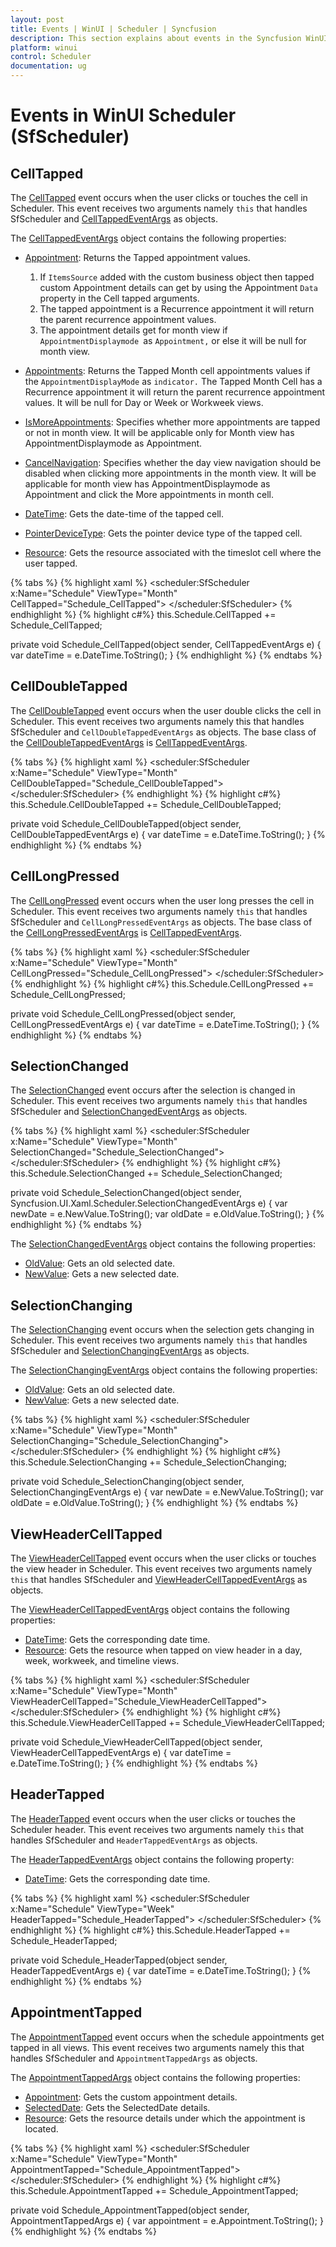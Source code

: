 ```yaml
---
layout: post
title: Events | WinUI | Scheduler | Syncfusion
description: This section explains about events in the Syncfusion WinUI Scheduler (SfScheduler) control and more details.
platform: winui
control: Scheduler
documentation: ug
---
```


# Events in WinUI Scheduler (SfScheduler)

## CellTapped

The [CellTapped](https://help.syncfusion.com/cr/winui/Syncfusion.UI.Xaml.Scheduler.SfScheduler.html#Syncfusion_UI_Xaml_Scheduler_SfScheduler_CellTapped) event occurs when the user clicks or touches the cell in Scheduler. This event receives two arguments namely `this` that handles SfScheduler and [CellTappedEventArgs](https://help.syncfusion.com/cr/winui/Syncfusion.UI.Xaml.Scheduler.CellTappedEventArgs.html) as objects.

The [CellTappedEventArgs](https://help.syncfusion.com/cr/winui/Syncfusion.UI.Xaml.Scheduler.CellTappedEventArgs.html) object contains the following properties:

* [Appointment](https://help.syncfusion.com/cr/winui/Syncfusion.UI.Xaml.Scheduler.CellTappedEventArgs.html#Syncfusion_UI_Xaml_Scheduler_CellTappedEventArgs_Appointment): Returns the Tapped appointment values.

    1. If `ItemsSource` added with the custom business object then tapped custom Appointment details can get by using the Appointment `Data` property in the Cell tapped arguments.
    2. The tapped appointment is a Recurrence appointment it will return the parent recurrence appointment values.
    3. The appointment details get for month view if `AppointmentDisplaymode `as `Appointment,` or else it will be null for month view.

* [Appointments](https://help.syncfusion.com/cr/winui/Syncfusion.UI.Xaml.Scheduler.CellTappedEventArgs.html#Syncfusion_UI_Xaml_Scheduler_CellTappedEventArgs_Appointments): Returns the Tapped Month cell appointments values if the `AppointmentDisplayMode` as `indicator.` The Tapped Month Cell has a Recurrence appointment it will return the parent recurrence appointment values. It will be null for Day or Week or Workweek views.   
* [IsMoreAppointments](https://help.syncfusion.com/cr/winui/Syncfusion.UI.Xaml.Scheduler.CellTappedEventArgs.html#Syncfusion_UI_Xaml_Scheduler_CellTappedEventArgs_IsMoreAppointments): Specifies whether more appointments are tapped or not in month view. It will be applicable only for Month view has AppointmentDisplaymode as Appointment. 
* [CancelNavigation](https://help.syncfusion.com/cr/winui/Syncfusion.UI.Xaml.Scheduler.CellTappedEventArgs.html#Syncfusion_UI_Xaml_Scheduler_CellTappedEventArgs_CancelNavigation): Specifies whether the day view navigation should be disabled when clicking more appointments in the month view. It will be applicable for month view has AppointmentDisplaymode as Appointment and click the More appointments in month cell.
* [DateTime](https://help.syncfusion.com/cr/winui/Syncfusion.UI.Xaml.Scheduler.CellTappedEventArgs.html#Syncfusion_UI_Xaml_Scheduler_CellTappedEventArgs_DateTime): Gets the date-time of the tapped cell.
* [PointerDeviceType](https://help.syncfusion.com/cr/winui/Syncfusion.UI.Xaml.Scheduler.CellTappedEventArgs.html#Syncfusion_UI_Xaml_Scheduler_CellTappedEventArgs_PointerDeviceType): Gets the pointer device type of the tapped cell.
* [Resource](https://help.syncfusion.com/cr/winui/Syncfusion.UI.Xaml.Scheduler.CellTappedEventArgs.html#Syncfusion_UI_Xaml_Scheduler_CellTappedEventArgs_Resource): Gets the resource associated with the timeslot cell where the user tapped.

{% tabs %}
{% highlight xaml %}
<scheduler:SfScheduler x:Name="Schedule"
                       ViewType="Month"
                       CellTapped="Schedule_CellTapped">
</scheduler:SfScheduler>
{% endhighlight %}
{% highlight c#%}
this.Schedule.CellTapped += Schedule_CellTapped;

private void Schedule_CellTapped(object sender, CellTappedEventArgs e)
{
    var dateTime = e.DateTime.ToString();
}
{% endhighlight %}
{% endtabs %}

## CellDoubleTapped

The [CellDoubleTapped](https://help.syncfusion.com/cr/winui/Syncfusion.UI.Xaml.Scheduler.SfScheduler.html#Syncfusion_UI_Xaml_Scheduler_SfScheduler_CellDoubleTapped) event occurs when the user double clicks the cell in Scheduler. This event receives two arguments namely this that handles SfScheduler and `CellDoubleTappedEventArgs` as objects. The base class of the [CellDoubleTappedEventArgs](https://help.syncfusion.com/cr/winui/Syncfusion.UI.Xaml.Scheduler.CellDoubleTappedEventArgs.html) is [CellTappedEventArgs](https://help.syncfusion.com/cr/winui/Syncfusion.UI.Xaml.Scheduler.CellTappedEventArgs.html).

{% tabs %}
{% highlight xaml %}
<scheduler:SfScheduler x:Name="Schedule"
                       ViewType="Month"
                       CellDoubleTapped="Schedule_CellDoubleTapped">
</scheduler:SfScheduler>
{% endhighlight %}
{% highlight c#%}
this.Schedule.CellDoubleTapped += Schedule_CellDoubleTapped;

private void Schedule_CellDoubleTapped(object sender, CellDoubleTappedEventArgs e)
{
    var dateTime = e.DateTime.ToString();
}
{% endhighlight %}
{% endtabs %}

## CellLongPressed

The [CellLongPressed](https://help.syncfusion.com/cr/winui/Syncfusion.UI.Xaml.Scheduler.SfScheduler.html#Syncfusion_UI_Xaml_Scheduler_SfScheduler_CellLongPressed) event occurs when the user long presses the cell in Scheduler. This event receives two arguments namely `this` that handles SfScheduler and `CellLongPressedEventArgs` as objects. The base class of the [CellLongPressedEventArgs](https://help.syncfusion.com/cr/winui/Syncfusion.UI.Xaml.Scheduler.CellLongPressedEventArgs.html) is [CellTappedEventArgs](https://help.syncfusion.com/cr/winui/Syncfusion.UI.Xaml.Scheduler.CellTappedEventArgs.html).

{% tabs %}
{% highlight xaml %}
<scheduler:SfScheduler x:Name="Schedule"
                       ViewType="Month"
                       CellLongPressed="Schedule_CellLongPressed">
</scheduler:SfScheduler>
{% endhighlight %}
{% highlight c#%}
this.Schedule.CellLongPressed += Schedule_CellLongPressed;

private void Schedule_CellLongPressed(object sender, CellLongPressedEventArgs e)
{
    var dateTime = e.DateTime.ToString();
}
{% endhighlight %}
{% endtabs %}

## SelectionChanged

The [SelectionChanged](https://help.syncfusion.com/cr/winui/Syncfusion.UI.Xaml.Scheduler.SfScheduler.html#Syncfusion_UI_Xaml_Scheduler_SfScheduler_SelectionChanged) event occurs after the selection is changed in Scheduler. This event receives two arguments namely `this` that handles SfScheduler and [SelectionChangedEventArgs](https://help.syncfusion.com/cr/winui/Syncfusion.UI.Xaml.Scheduler.SelectionChangedEventArgs.html) as objects.

{% tabs %}
{% highlight xaml %}
<scheduler:SfScheduler x:Name="Schedule"
                       ViewType="Month"
                       SelectionChanged="Schedule_SelectionChanged">
</scheduler:SfScheduler>
{% endhighlight %}
{% highlight c#%}
this.Schedule.SelectionChanged += Schedule_SelectionChanged;

private void Schedule_SelectionChanged(object sender, Syncfusion.UI.Xaml.Scheduler.SelectionChangedEventArgs e)
{
    var newDate = e.NewValue.ToString();
    var oldDate = e.OldValue.ToString();
}
{% endhighlight %}
{% endtabs %}

The [SelectionChangedEventArgs](https://help.syncfusion.com/cr/winui/Syncfusion.UI.Xaml.Scheduler.SelectionChangedEventArgs.html) object contains the following properties:

* [OldValue](https://help.syncfusion.com/cr/winui/Syncfusion.UI.Xaml.Scheduler.SelectionChangedEventArgs.html#Syncfusion_UI_Xaml_Scheduler_SelectionChangedEventArgs_OldValue): Gets an old selected date.
* [NewValue](https://help.syncfusion.com/cr/winui/Syncfusion.UI.Xaml.Scheduler.SelectionChangedEventArgs.html#Syncfusion_UI_Xaml_Scheduler_SelectionChangedEventArgs_NewValue): Gets a new selected date.

## SelectionChanging

The [SelectionChanging](https://help.syncfusion.com/cr/winui/Syncfusion.UI.Xaml.Scheduler.SfScheduler.html#Syncfusion_UI_Xaml_Scheduler_SfScheduler_SelectionChanging) event occurs when the selection gets changing in Scheduler. This event receives two arguments namely `this` that handles SfScheduler and [SelectionChangingEventArgs](https://help.syncfusion.com/cr/winui/Syncfusion.UI.Xaml.Scheduler.SelectionChangingEventArgs.html) as objects.

The [SelectionChangingEventArgs](https://help.syncfusion.com/cr/winui/Syncfusion.UI.Xaml.Scheduler.SelectionChangingEventArgs.html) object contains the following properties:

* [OldValue](https://help.syncfusion.com/cr/winui/Syncfusion.UI.Xaml.Scheduler.SelectionChangingEventArgs.html#Syncfusion_UI_Xaml_Scheduler_SelectionChangingEventArgs_OldValue): Gets an old selected date.
* [NewValue](https://help.syncfusion.com/cr/winui/Syncfusion.UI.Xaml.Scheduler.SelectionChangingEventArgs.html#Syncfusion_UI_Xaml_Scheduler_SelectionChangingEventArgs_NewValue): Gets a new selected date.

{% tabs %}
{% highlight xaml %}
<scheduler:SfScheduler x:Name="Schedule"
                       ViewType="Month"
                       SelectionChanging="Schedule_SelectionChanging">
</scheduler:SfScheduler>
{% endhighlight %}
{% highlight c#%}
this.Schedule.SelectionChanging += Schedule_SelectionChanging;

private void Schedule_SelectionChanging(object sender, SelectionChangingEventArgs e)
{
    var newDate = e.NewValue.ToString();
    var oldDate = e.OldValue.ToString();
}
{% endhighlight %}
{% endtabs %}

## ViewHeaderCellTapped

The [ViewHeaderCellTapped](https://help.syncfusion.com/cr/winui/Syncfusion.UI.Xaml.Scheduler.SfScheduler.html#Syncfusion_UI_Xaml_Scheduler_SfScheduler_ViewHeaderCellTapped) event occurs when the user clicks or touches the view header in Scheduler. This event receives two arguments namely `this` that handles SfScheduler and [ViewHeaderCellTappedEventArgs](https://help.syncfusion.com/cr/winui/Syncfusion.UI.Xaml.Scheduler.ViewHeaderCellTappedEventArgs.html) as objects.

The [ViewHeaderCellTappedEventArgs](https://help.syncfusion.com/cr/winui/Syncfusion.UI.Xaml.Scheduler.ViewHeaderCellTappedEventArgs.html) object contains the following properties:

* [DateTime](https://help.syncfusion.com/cr/winui/Syncfusion.UI.Xaml.Scheduler.ViewHeaderCellTappedEventArgs.html#Syncfusion_UI_Xaml_Scheduler_ViewHeaderCellTappedEventArgs_DateTime): Gets the corresponding date time.
* [Resource](https://help.syncfusion.com/cr/winui/Syncfusion.UI.Xaml.Scheduler.ViewHeaderCellTappedEventArgs.html#Syncfusion_UI_Xaml_Scheduler_ViewHeaderCellTappedEventArgs_Resource): Gets the resource when tapped on view header in a day, week, workweek, and timeline views.

{% tabs %}
{% highlight xaml %}
<scheduler:SfScheduler x:Name="Schedule"
                       ViewType="Month"
                       ViewHeaderCellTapped="Schedule_ViewHeaderCellTapped">
</scheduler:SfScheduler>
{% endhighlight %}
{% highlight c#%}
this.Schedule.ViewHeaderCellTapped += Schedule_ViewHeaderCellTapped;

private void Schedule_ViewHeaderCellTapped(object sender, ViewHeaderCellTappedEventArgs e)
{
    var dateTime = e.DateTime.ToString();
}
{% endhighlight %}
{% endtabs %}

## HeaderTapped

The [HeaderTapped](https://help.syncfusion.com/cr/winui/Syncfusion.UI.Xaml.Scheduler.SfScheduler.html#Syncfusion_UI_Xaml_Scheduler_SfScheduler_HeaderTapped) event occurs when the user clicks or touches the Scheduler header. This event receives two arguments namely `this` that handles SfScheduler and `HeaderTappedEventArgs` as objects.

The [HeaderTappedEventArgs](https://help.syncfusion.com/cr/winui/Syncfusion.UI.Xaml.Scheduler.HeaderTappedEventArgs.html) object contains the following property:

* [DateTime](https://help.syncfusion.com/cr/winui/Syncfusion.UI.Xaml.Scheduler.HeaderTappedEventArgs.html#Syncfusion_UI_Xaml_Scheduler_HeaderTappedEventArgs_DateTime): Gets the corresponding date time.

{% tabs %}
{% highlight xaml %}
<scheduler:SfScheduler x:Name="Schedule"
                       ViewType="Week"
                       HeaderTapped="Schedule_HeaderTapped">
</scheduler:SfScheduler>
{% endhighlight %}
{% highlight c#%}
this.Schedule.HeaderTapped += Schedule_HeaderTapped;

private void Schedule_HeaderTapped(object sender, HeaderTappedEventArgs e)
{
    var dateTime = e.DateTime.ToString();
}
{% endhighlight %}
{% endtabs %}

## AppointmentTapped

The [AppointmentTapped](https://help.syncfusion.com/cr/winui/Syncfusion.UI.Xaml.Scheduler.SfScheduler.html#Syncfusion_UI_Xaml_Scheduler_SfScheduler_AppointmentTapped) event occurs when the schedule appointments get tapped in all views. This event receives two arguments namely this that handles SfScheduler and `AppointmentTappedArgs` as objects.

The [AppointmentTappedArgs](https://help.syncfusion.com/cr/winui/Syncfusion.UI.Xaml.Scheduler.AppointmentTappedArgs.html) object contains the following properties:

* [Appointment](https://help.syncfusion.com/cr/winui/Syncfusion.UI.Xaml.Scheduler.AppointmentTappedArgs.html#Syncfusion_UI_Xaml_Scheduler_AppointmentTappedArgs_Appointment): Gets the custom appointment details.
* [SelectedDate](https://help.syncfusion.com/cr/winui/Syncfusion.UI.Xaml.Scheduler.AppointmentTappedArgs.html#Syncfusion_UI_Xaml_Scheduler_AppointmentTappedArgs_SelectedDate): Gets the SelectedDate details.
* [Resource](https://help.syncfusion.com/cr/winui/Syncfusion.UI.Xaml.Scheduler.AppointmentTappedArgs.html#Syncfusion_UI_Xaml_Scheduler_AppointmentTappedArgs_Resource): Gets the resource details under which the appointment is located.

{% tabs %}
{% highlight xaml %}
<scheduler:SfScheduler x:Name="Schedule" 
                       ViewType="Month"
                       AppointmentTapped="Schedule_AppointmentTapped">
</scheduler:SfScheduler>
{% endhighlight %}
{% highlight c#%}
this.Schedule.AppointmentTapped += Schedule_AppointmentTapped;

private void Schedule_AppointmentTapped(object sender, AppointmentTappedArgs e)
{
    var appointment = e.Appointment.ToString();
}
{% endhighlight %}
{% endtabs %}